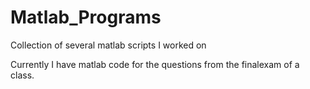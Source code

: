 # Matlab_Programs
Collection of several matlab scripts I worked on

Currently I have matlab code for the questions from the finalexam of a class.
